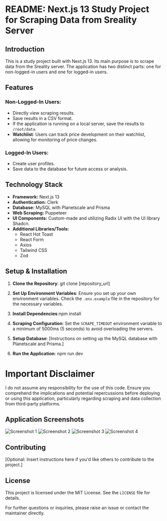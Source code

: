 # README: Next.js 13 Study Project for Scraping Data from Sreality Server

## Introduction

This is a study project built with Next.js 13. Its main purpose is to scrape data from the Sreality server. The application has two distinct parts: one for non-logged-in users and one for logged-in users.

## Features

### Non-Logged-In Users:

- Directly view scraping results.
- Save results in a CSV format.
- If the application is running on a local server, save the results to `/root/data`.
- **Watchlist**: Users can track price development on their watchlist, allowing for monitoring of price changes.

### Logged-In Users:

- Create user profiles.
- Save data to the database for future access or analysis.

## Technology Stack

- **Framework:** Next.js 13
- **Authentication:** Clerk
- **Database:** MySQL with Planetscale and Prisma
- **Web Scraping:** Puppeteer
- **UI Components:** Custom-made and utilizing Radix UI with the UI library Shadcn.
- **Additional Libraries/Tools:**
  - React Hot Toast
  - React Form
  - Axios
  - Tailwind CSS
  - Zod

## Setup & Installation

1. **Clone the Repository**: git clone [repository_url]

2. **Set Up Environment Variables**:
   Ensure you set up your own environment variables. Check the `.env.example` file in the repository for the necessary variables.

3. **Install Dependencies**:npm install

4. **Scraping Configuration**:
   Set the `SCRAPE_TIMEOUT` environment variable to a minimum of 5000ms (5 seconds) to avoid overloading the servers.

5. **Setup Database**:
   [Instructions on setting up the MySQL database with Planetscale and Prisma.]

6. **Run the Application**: npm run dev

# Important Disclaimer

I do not assume any responsibility for the use of this code. Ensure you comprehend the implications and potential repercussions before deploying or using this application, particularly regarding scraping and data collection from third-party platforms.

## Application Screenshots

![Screenshot 1](https://i.ibb.co/MGPJpkM/1.png)
![Screenshot 2](https://i.ibb.co/sjxhZhy/2.png)
![Screenshot 3](https://i.ibb.co/44kXBRL/3.png)
![Screenshot 4](https://i.ibb.co/pZyzJrN/4.png)

## Contributing

[Optional: Insert instructions here if you'd like others to contribute to the project.]

## License

This project is licensed under the MIT License. See the `LICENSE` file for details.

For further questions or inquiries, please raise an issue or contact the maintainer directly.
